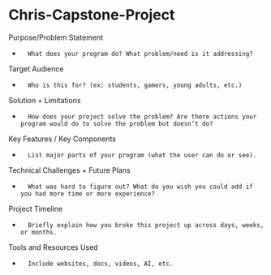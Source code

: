 # Chris-Capstone-Project


Purpose/Problem Statement
- 		What does your program do? What problem/need is it addressing?


Target Audience 
- 		Who is this for? (ex: students, gamers, young adults, etc.)


Solution + Limitations 
- 		How does your project solve the problem? Are there actions your program would do to solve the problem but doesn’t do?


Key Features / Key Components 
- 		List major parts of your program (what the user can do or see).


Technical Challenges + Future Plans 
- 		What was hard to figure out? What do you wish you could add if you had more time or more experience?


Project Timeline 
- 		Briefly explain how you broke this project up across days, weeks, or months.


Tools and Resources Used 
- 		Include websites, docs, videos, AI, etc.
